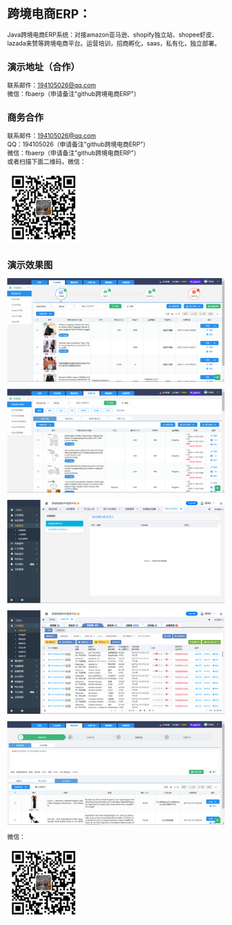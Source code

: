 # 跨境电商ERP：
Java跨境电商ERP系统：对接amazon亚马逊、shopify独立站、shopee虾皮、lazada来赞等跨境电商平台。运营培训，招商孵化，saas，私有化，独立部署。<br/>

## 演示地址（合作）
联系邮件：194105026@qq.com<br/>
微信：fbaerp（申请备注"github跨境电商ERP"）<br/>

## 商务合作
联系邮件：194105026@qq.com<br/>
QQ：194105026（申请备注"github跨境电商ERP"）<br/>
微信：fbaerp（申请备注"github跨境电商ERP"）<br/>
或者扫描下面二维码，微信：

<img src="shop/wx.png" style="height:168px;width:168px" />

## 演示效果图

![](shop/amazon-edit.png)

![](shop/amazon-publish.png)

![](shop/shopee-edit.png)

![](shop/order-list.png)

![](shop/order.png)

微信：

<img src="shop/wx.png" style="height:168px;width:168px" />
